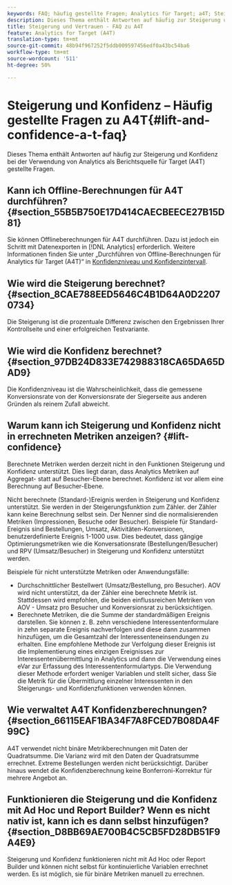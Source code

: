 ```yaml
---
keywords: FAQ; häufig gestellte Fragen; Analytics für Target; a4T; Steigerung; Ad-hoc; Report Builder; Konfidenz
description: Dieses Thema enthält Antworten auf häufig zur Steigerung und Konfidenz bei der Verwendung von Analytics als Berichtsquelle für Target (A4T) gestellte Fragen.
title: Steigerung und Vertrauen - FAQ zu A4T
feature: Analytics for Target (A4T)
translation-type: tm+mt
source-git-commit: 48b94f967252f5ddb009597456edf0a43bc54ba6
workflow-type: tm+mt
source-wordcount: '511'
ht-degree: 50%

---
```



# Steigerung und Konfidenz – Häufig gestellte Fragen zu A4T{#lift-and-confidence-a-t-faq}

Dieses Thema enthält Antworten auf häufig zur Steigerung und Konfidenz bei der Verwendung von Analytics als Berichtsquelle für Target (A4T) gestellte Fragen.

## Kann ich Offline-Berechnungen für A4T durchführen? {#section_55B5B750E17D414CAECBEECE27B15D81}

Sie können Offlineberechnungen für A4T durchführen. Dazu ist jedoch ein Schritt mit Datenexporten in [!DNL Analytics] erforderlich. Weitere Informationen finden Sie unter „Durchführen von Offline-Berechnungen für Analytics für Target (A4T)“ in [Konfidenzniveau und Konfidenzintervall](/help/c-reports/conversion-rate.md#concept_0D0002A1EBDF420E9C50E2A46F36629B).

## Wie wird die Steigerung berechnet? {#section_8CAE788EED5646C4B1D64A0D22070734}

Die Steigerung ist die prozentuale Differenz zwischen den Ergebnissen Ihrer Kontrollseite und einer erfolgreichen Testvariante.

## Wie wird die Konfidenz berechnet?   {#section_97DB24D833E742988318CA65DA65DAD9}

Die Konfidenzniveau ist die Wahrscheinlichkeit, dass die gemessene Konversionsrate von der Konversionsrate der Siegerseite aus anderen Gründen als reinem Zufall abweicht.

## Warum kann ich Steigerung und Konfidenz nicht in errechneten Metriken anzeigen?   {#lift-confidence}

Berechnete Metriken werden derzeit nicht in den Funktionen Steigerung und Konfidenz unterstützt. Dies liegt daran, dass Analytics Metriken auf Aggregat- statt auf Besucher-Ebene berechnet. Konfidenz ist vor allem eine Berechnung auf Besucher-Ebene.

Nicht berechnete (Standard-)Ereignis werden in Steigerung und Konfidenz unterstützt. Sie werden in der Steigerungsfunktion zum Zähler. der Zähler kann keine Berechnung selbst sein. Der Nenner sind die normalisierenden Metriken (Impressionen, Besuche oder Besucher). Beispiele für Standard-Ereignis sind Bestellungen, Umsatz, Aktivitäten-Konversionen, benutzerdefinierte Ereignis 1-1000 usw. Dies bedeutet, dass gängige Optimierungsmetriken wie die Konversationsrate (Bestellungen/Besucher) und RPV (Umsatz/Besucher) in Steigerung und Konfidenz unterstützt werden.

Beispiele für nicht unterstützte Metriken oder Anwendungsfälle:

* Durchschnittlicher Bestellwert (Umsatz/Bestellung, pro Besucher). AOV wird nicht unterstützt, da der Zähler eine berechnete Metrik ist. Stattdessen wird empfohlen, die beiden einflussreichen Metriken von AOV - Umsatz pro Besucher und Konversionsrat zu berücksichtigen.
* Berechnete Metriken, die die Summe der standardmäßigen Ereignis darstellen. Sie können z. B. zehn verschiedene Interessentenformulare in zehn separate Ereignis nachverfolgen und diese dann zusammen hinzufügen, um die Gesamtzahl der Interessenteneinsendungen zu erhalten. Eine empfohlene Methode zur Verfolgung dieser Ereignis ist die Implementierung eines einzigen Ereignisses zur Interessentenübermittlung in Analytics und dann die Verwendung eines eVar zur Erfassung des Interessentenformulartyps. Die Verwendung dieser Methode erfordert weniger Variablen und stellt sicher, dass Sie die Metrik für die Übermittlung einzelner Interessenten in den Steigerungs- und Konfidenzfunktionen verwenden können.

## Wie verwaltet A4T Konfidenzberechnungen?   {#section_66115EAF1BA34F7A8FCED7B08DA4F99C}

A4T verwendet nicht binäre Metrikberechnungen mit Daten der Quadratsumme. Die Varianz wird mit den Daten der Quadratsumme errechnet. Extreme Bestellungen werden nicht berücksichtigt. Darüber hinaus wendet die Konfidenzberechnung keine Bonferroni-Korrektur für mehrere Angebot an.

## Funktionieren die Steigerung und die Konfidenz mit Ad Hoc und Report Builder? Wenn es nicht nativ ist, kann ich es dann selbst hinzufügen? {#section_D8BB69AE700B4C5CB5FD28DB51F9A4E9}

Steigerung und Konfidenz funktionieren nicht mit Ad Hoc oder Report Builder und können nicht selbst für kontinuierliche Variablen errechnet werden. Es ist möglich, sie für binäre Metriken manuell zu errechnen.
